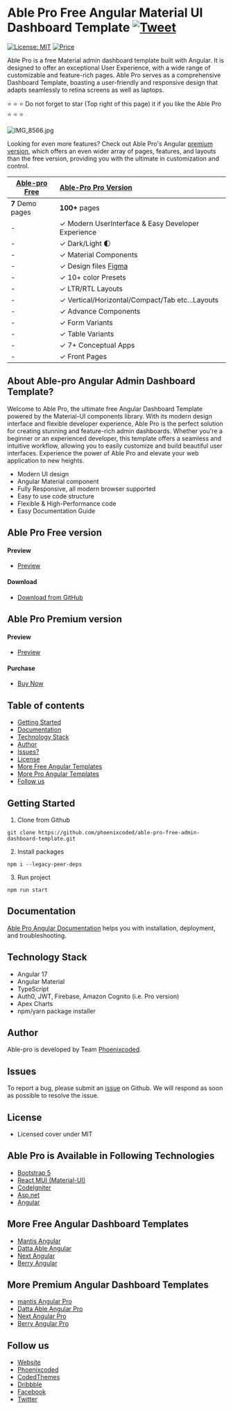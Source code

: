 # Able Pro Free Angular Material UI Dashboard Template [![Tweet](https://img.shields.io/twitter/url/http/shields.io.svg?style=social)](https://twitter.com/intent/tweet?text=Get%Able%20%20Pro%20Angular%20-%20The%20most%20beautiful%20Material%20designed%20Admin%20Dashboard%20Template%20&url=https://ableproadmin.com/angular/default&via=codedthemes&hashtags=angular,webdev,developers,javascript)

[![License: MIT](https://img.shields.io/badge/License-MIT-yellow.svg)](https://opensource.org/licenses/MIT)
[![Price](https://img.shields.io/badge/price-FREE-0098f7.svg)](https://github.com/codedthemes/able-pro-free-admin-dashboard-template/blob/master/LICENSE)

Able Pro is a free Material admin dashboard template built with Angular. It is designed to offer an exceptional User Experience, with a wide range of customizable and feature-rich pages. Able Pro serves as a comprehensive Dashboard Template, boasting a user-friendly and responsive design that adapts seamlessly to retina screens as well as laptops.

:star: :star: :star: Do not forget to star (Top right of this page) it if you like the Able Pro :star: :star: :star:

![IMG_8566.jpg](https://ableproadmin.com/adv-banner/adv-able-pro-redefined-github-react.png)

Looking for even more features? Check out Able Pro's Angular [premium version](https://links.codedthemes.com/fCkWk), which offers an even wider array of pages, features, and layouts than the free version, providing you with the ultimate in customization and control.

| [Able-pro Free](https://ableproadmin.com/angular/free) | [Able-Pro Pro Version](https://links.codedthemes.com/fCkWk) |
| ------------------------------------------------------ | :---------------------------------------------------------- |
| **7** Demo pages                                       | **100+** pages                                              |
| -                                                      | ✓ Modern UserInterface & Easy Developer Experience          |
| -                                                      | ✓ Dark/Light 🌓                                             |
| -                                                      | ✓ Material Components                                       |
| -                                                      | ✓ Design files [Figma](https://links.codedthemes.com/mQZrX) |
| -                                                      | ✓ 10+ color Presets                                         |
| -                                                      | ✓ LTR/RTL Layouts                                           |
| -                                                      | ✓ Vertical/Horizontal/Compact/Tab etc...Layouts             |
| -                                                      | ✓ Advance Components                                        |
| -                                                      | ✓ Form Variants                                             |
| -                                                      | ✓ Table Variants                                            |
| -                                                      | ✓ 7+ Conceptual Apps                                        |
| -                                                      | ✓ Front Pages                                               |

## About Able-pro Angular Admin Dashboard Template?

Welcome to Able Pro, the ultimate free Angular Dashboard Template powered by the Material-UI components library. With its modern design interface and flexible developer experience, Able Pro is the perfect solution for creating stunning and feature-rich admin dashboards. Whether you're a beginner or an experienced developer, this template offers a seamless and intuitive workflow, allowing you to easily customize and build beautiful user interfaces. Experience the power of Able Pro and elevate your web application to new heights.

- Modern UI design
- Angular Material component
- Fully Responsive, all modern browser supported
- Easy to use code structure
- Flexible & High-Performance code
- Easy Documentation Guide

## Able Pro Free version

#### Preview

- [Preview](https://ableproadmin.com/angular/free)

#### Download

- [Download from GitHub](https://github.com/phoenixcoded/able-pro-free-admin-dashboard-template)

## Able Pro Premium version

#### Preview

- [Preview](https://ableproadmin.com/angular/default/)

#### Purchase

- [Buy Now](https://links.codedthemes.com/fCkWk)

## Table of contents

- [Getting Started](#getting-started)
- [Documentation](#documentation)
- [Technology Stack](#technology-stack)
- [Author](#author)
- [Issues?](#issues)
- [License](#license)
- [More Free Angular Templates](#more-free-angular-dashboard-templates)
- [More Pro Angular Templates](#more-premium-angular-dashboard-templates)
- [Follow us](#follow-us)

## Getting Started

1. Clone from Github

```
git clone https://github.com/phoenixcoded/able-pro-free-admin-dashboard-template.git
```

2. Install packages

```
npm i --legacy-peer-deps
```

3. Run project

```
npm run start
```

## Documentation

[Able Pro Angular Documentation](https://phoenixcoded.gitbook.io/able-pro/v/angular) helps you with installation, deployment, and troubleshooting.

## Technology Stack

- Angular 17
- Angular Material
- TypeScript
- Auth0, JWT, Firebase, Amazon Cognito (i.e. Pro version)
- Apex Charts
- npm/yarn package installer

## Author

Able-pro is developed by Team [Phoenixcoded](https://themeforest.net/user/phoenixcoded).

## Issues

To report a bug, please submit an [issue](https://github.com/codedthemes/able-pro-free-admin-dashboard-template/issues) on Github. We will respond as soon as possible to resolve the issue.

## License

- Licensed cover under MIT

## Able Pro is Available in Following Technologies

- [Bootstrap 5](https://ableproadmin.com/)
- [React MUI (Material-UI)](https://ableproadmin.com/react/)
- [CodeIgniter](https://ableproadmin.com/codeigniter/default/public/)
- [Asp.net](https://able-pro.azurewebsites.net/)
- [Angular](https://ableproadmin.com/angular/default/)

## More Free Angular Dashboard Templates

- [Mantis Angular](https://codedthemes.com/item/mantis-angular-free-admin-template/)
- [Datta Able Angular](https://codedthemes.com/item/datta-able-angular-lite/)
- [Next Angular](https://codedthemes.com/item/next-free-admin-template/)
- [Berry Angular](https://codedthemes.com/item/berry-angular-free-admin-template/)

## More Premium Angular Dashboard Templates

- [mantis Angular Pro](https://codedthemes.com/item/mantis-angular-admin-template/)
- [Datta Able Angular Pro](https://codedthemes.com/item/datta-able-angular/)
- [Next Angular Pro](https://codedthemes.com/item/next-angular-admin-template/)
- [Berry Angular Pro](https://codedthemes.com/item/berry-angular-admin-dashboard-template/)

## Follow us

- [Website](https://ableproadmin.com/)
- [Phoenixcoded](https://themeforest.net/user/phoenixcoded)
- [CodedThemes](https://codedthemes.com)
- [Dribbble](https://dribbble.com/codedthemes)
- [Facebook](https://www.facebook.com/codedthemes)
- [Twitter](https://twitter.com/codedthemes)
